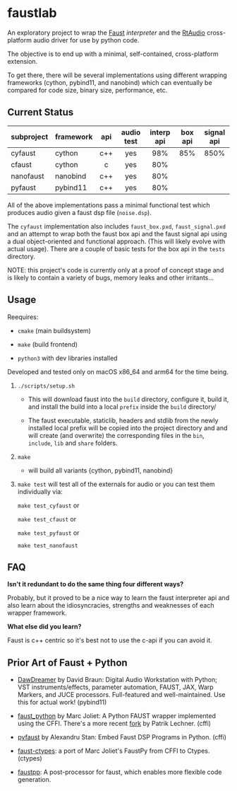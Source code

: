 # faustlab

An exploratory project to wrap the [Faust](https://github.com/grame-cncm/faust) *interpreter* and the [RtAudio](https://github.com/thestk/rtaudio) cross-platform audio driver for use by python code.

The objective is to end up with a minimal, self-contained, cross-platform extension.

To get there, there will be several implementations using different wrapping frameworks (cython, pybind11, and nanobind) which can eventually be compared for code size, binary size, performance, etc.

## Current Status

| subproject   | framework  | api   |  audio test | interp api    | box api    | signal api |
| :---         | :---       | :---: |     :---:   |    :---:      | :---:      | :---:      |
| cyfaust      | cython     | c++   |      yes    |     98%       | 85%        | 850%        |
| cfaust       | cython     | c     |      yes    |     80%       |            |            |
| nanofaust    | nanobind   | c++   |      yes    |     80%       |            |            |
| pyfaust      | pybind11   | c++   |      yes    |     80%       |            |            |


All of the above implementations pass a minimal functional test which produces audio given a faust dsp file (`noise.dsp`).

The `cyfaust` implementation also includes `faust_box.pxd`, `faust_signal.pxd` and an attempt to wrap both the faust box api and the faust signal api using a dual object-oriented and functional approach. (This will likely evolve with actual usage). There are a couple of basic tests for the box api in the `tests` directory.

NOTE: this project's code is currently only at a proof of concept stage and is likely to contain a variety of bugs, memory leaks and other irritants...

## Usage

Reequires:

- `cmake` (main buildsystem)

- `make` (build frontend)

- `python3` with dev libraries installed

Developed and tested only on macOS x86_64 and arm64 for the time being.

1. `./scripts/setup.sh`

    - This will download faust into the `build` directory, configure it, build it, and install the build into a local `prefix` inside the `build` directory/

    - The faust executable, staticlib, headers and stdlib from the newly installed local prefix will be copied into the project directory and and will create (and overwrite) the corresponding files in the `bin`, `include`, `lib` and `share` folders.

2. `make`
    
    - will build all variants {cython, pybind11, nanobind}

3. `make test` will test all of the externals for audio or you can test them individually via:

    `make test_cyfaust` or
    
    `make test_cfaust` or

    `make test_pyfaust` or

    `make test_nanofaust`

## FAQ

**Isn't it redundant to do the same thing four different ways?**

Probably, but it proved to be a nice way to learn the faust interpreter api and also learn about the idiosyncracies, strengths and weaknesses of each wrapper framework.


**What else did you learn?**

Faust is c++ centric so it's best not to use the c-api if you can avoid it.


## Prior Art of Faust + Python

- [DawDreamer](https://github.com/DBraun/DawDreamer) by David Braun: Digital Audio Workstation with Python; VST instruments/effects, parameter automation, FAUST, JAX, Warp Markers, and JUCE processors. Full-featured and well-maintained. Use this for actual work! (pybind11)

- [faust_python](https://github.com/marcecj/faust_python) by Marc Joliet: A Python FAUST wrapper implemented using the CFFI. There's a more recent [fork](https://github.com/hrtlacek/faust_python]) by Patrik Lechner. (cffi)

- [pyfaust](https://github.com/amstan/pyfaust) by Alexandru Stan: Embed Faust DSP Programs in Python. (cffi)

- [faust-ctypes](https://gitlab.com/adud2/faust-ctypes): a port of Marc Joliet's FaustPy from CFFI to Ctypes. (ctypes)

- [faustpp](https://github.com/jpcima/faustpp): A post-processor for faust, which enables more flexible code generation.

